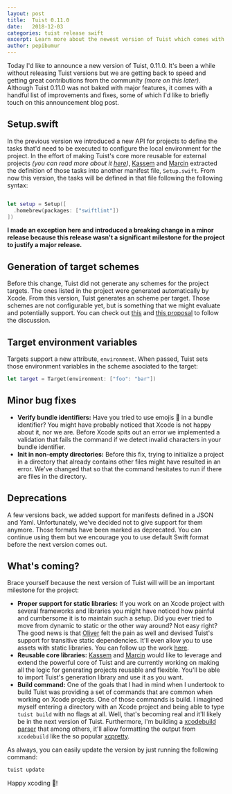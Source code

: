 ```yaml
---
layout: post
title:  Tuist 0.11.0
date:   2018-12-03
categories: tuist release swift
excerpt: Learn more about the newest version of Tuist which comes with a powerful and useful feature, a new 'tuist up' command.
author: pepibumur
---
```


Today I'd like to announce a new version of Tuist, 0.11.0. It's been a while without releasing Tuist versions but we are getting back to speed and getting great contributions from the community *(more on this later)*. Although Tuist 0.11.0 was not baked with major features, it comes with a handful list of improvements and fixes, some of which I'd like to briefly touch on this announcement blog post.

## Setup.swift
In the previous version we introduced a new API for projects to define the tasks that'd need to be executed to configure the local environment for the project. In the effort of making Tuist's core more reusable for external projects *(you can read more about it [here](https://github.com/tuist/tuist/issues/192))*, [Kassem](https://github.com/kwridan) and [Marcin](https://github.com/marciniwanicki) extracted the definition of those tasks into another manifest file, `Setup.swift`. From now this version, the tasks will be defined in that file following the following syntax:

```swift

let setup = Setup([
  .homebrew(packages: ["swiftlint"])
])
```

**I made an exception here and introduced a breaking change in a minor release because this release wasn't a significant milestone for the project to justify a major release.**

## Generation of target schemes
Before this change, Tuist did not generate any schemes for the project targets. The ones listed in the project were generated automatically by Xcode. From this version, Tuist generates an scheme per target. Those schemes are not configurable yet, but is something that we might evaluate and potentially support. You can check out [this](https://github.com/tuist/tuist/issues/199) and [this proposal](https://github.com/tuist/tuist/issues/195) to follow the discussion.

## Target environment variables

Targets support a new attribute, `environment`. When passed, Tuist sets those environment variables in the scheme asociated to the target:

```swift
let target = Target(environment: ["foo": "bar"])
```

## Minor bug fixes
- **Verify bundle identifiers:** Have you tried to use emojis 🥘 in a bundle identifier? You might have probably noticed that Xcode is not happy about it, nor we are. Before Xcode spits out an error we implemented a validation that fails the command if we detect invalid characters in your bundle identifier.
- **Init in non-empty directories:** Before this fix, trying to initialize a project in a directory that already contains other files might have resulted in an error. We've changed that so that the command hesitates to run if there are files in the directory.

## Deprecations

A few versions back, we added support for manifests defined in a JSON and Yaml. Unfortunately, we've decided not to give support for them anymore. Those formats have been marked as deprecated. You can continue using them but we encourage you to use default Swift format before the next version comes out.

## What's coming?
Brace yourself because the next version of Tuist will will be an important milestone for the project:

- **Proper support for static libraries:** If you work on an Xcode project with several frameworks and libraries you might have noticed how painful and cumbersome it is to maintain such a setup. Did you ever tried to move from dynamic to static or the other way around? Not easy right? The good news is that [Oliver](https://github.com/ollieatkinson) felt the pain as well and devised Tuist's support for transitive static dependencies. It'll even allow you to use assets with static libraries. You can follow up the work [here](https://github.com/tuist/tuist/pull/210).
- **Reusable core libraries:** [Kassem](https://github.com/kwridan) and [Marcin](https://github.com/marciniwanicki) would like to leverage and extend the powerful core of Tuist and are currently working on making all the logic for generating projects reusable and flexible. You'll be able to import Tuist's generation library and use it as you want.
- **Build command:** One of the goals that I had in mind when I undertook to build Tuist was providing a set of commands that are common when working on Xcode projects. One of those commands is build. I imagined myself entering a directory with an Xcode project and being able to type `tuist build` with no flags at all. Well, that's becoming real and it'll likely be in the next version of Tuist. Furthermore, I'm building a [xcodebuild parser](https://github.com/tuist/tuist/pull/196) that among others, it'll allow formatting the output from `xcodebuild` like the so popular [xcpretty](https://github.com/xcpretty/xcpretty).


As always, you can easily update the version by just running the following command:

```bash
tuist update
```

Happy xcoding 📝!

